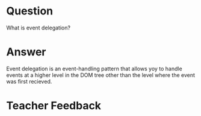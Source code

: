 # Question
What is event delegation?

# Answer
Event delegation is an event-handling pattern that allows yoy to handle events at a higher level in the DOM tree other than the level where the event was first recieved.

# Teacher Feedback
